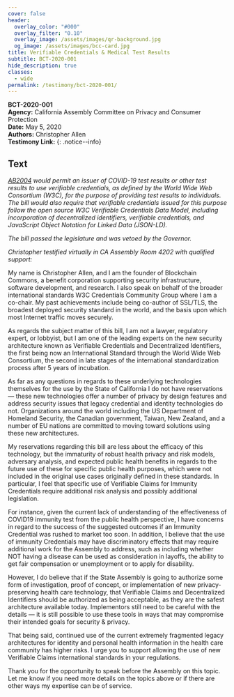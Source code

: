 ```yaml
---
cover: false
header:
  overlay_color: "#000"
  overlay_filter: "0.10"
  overlay_image: /assets/images/qr-background.jpg
  og_image: /assets/images/bcc-card.jpg
title: Verifiable Credentials & Medical Test Results
subtitle: BCT-2020-001
hide_description: true
classes:
  - wide
permalink: /testimony/bct-2020-001/
---
```


**BCT-2020-001**<br>
**Agency:** California Assembly Committee on Privacy and Consumer Protection<br>
**Date:** May 5, 2020<br>
**Authors:** Christopher Allen<br>
**Testimony Link:** 
{: .notice--info}

## Text


_[AB2004](https://openstates.org/ca/bills/20192020/AB2004/) would
permit an issuer of COVID-19 test results or other test results to use
verifiable credentials, as defined by the World Wide Web Consortium
(W3C), for the purpose of providing test results to individuals. The
bill would also require that verifiable credentials issued for this
purpose follow the open source W3C Verifiable Credentials Data Model,
including incorporation of decentralized identifiers, verifiable
credentials, and JavaScript Object Notation for Linked Data
(JSON-LD)._

_The bill passed the legislature and was vetoed by the Governor._

_Christopher testified virtually in CA Assembly Room 4202 with
qualified support:_

My name is Christopher Allen, and I am the founder of Blockchain
Commons, a benefit corporation supporting security infrastructure,
software development, and research. I also speak on behalf of the
broader international standards W3C Credentials Community Group where
I am a co-chair. My past achievements include being co-author of
SSL/TLS, the broadest deployed security standard in the world, and the
basis upon which most Internet traffic moves securely.

As regards the subject matter of this bill, I am not a lawyer,
regulatory expert, or lobbyist, but I am one of the leading experts on
the new security architecture known as Verifiable Credentials and
Decentralized Identifiers, the first being now an International
Standard through the World Wide Web Consortium, the second in late
stages of the international standardization process after 5 years of
incubation.

As far as any questions in regards to these underlying technologies
themselves for the use by the State of California I do not have
reservations — these new technologies offer a number of privacy by
design features and address security issues that legacy credential and
identity technologies do not. Organizations around the world including
the US Department of Homeland Security, the Canadian government,
Taiwan, New Zealand, and a number of EU nations are committed to
moving toward solutions using these new architectures.

My reservations regarding this bill are less about the efficacy of
this technology, but the immaturity of robust health privacy and risk
models, adversary analysis, and expected public health benefits in
regards to the future use of these for specific public health
purposes, which were not included in the original use cases originally
defined in these standards. In particular, I feel that specific use of
Verifiable Claims for Immunity Credentials require additional risk
analysis and possibly additional legislation.

For instance, given the current lack of understanding of the
effectiveness of COVID19 immunity test from the public health
perspective, I have concerns in regard to the success of the suggested
outcomes if an Immunity Credential was rushed to market too soon. In
addition, I believe that the use of immunity Credentials may have
discriminatory effects that may require additional work for the
Assembly to address, such as including whether NOT having a disease
can be used as consideration in layoffs, the ability to get fair
compensation or unemployment or to apply for disability.

However, I do believe that if the State Assembly is going to authorize
some form of investigation, proof of concept, or implementation of new
privacy-preserving health care technology, that Verifiable Claims and
Decentralized Identifiers should be authorized as being acceptable, as
they are the safest architecture available today. Implementors still
need to be careful with the details — it is still possible to use
these tools in ways that may compromise their intended goals for
security & privacy.

That being said, continued use of the current extremely fragmented
legacy architectures for identity and personal health information in
the health care community has higher risks. I urge you to support
allowing the use of new Verifiable Claims international standards in
your regulations.

Thank you for the opportunity to speak before the Assembly on this
topic. Let me know if you need more details on the topics above or if
there are other ways my expertise can be of service.